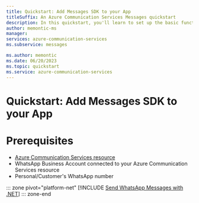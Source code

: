```yaml
---
title: Quickstart: Add Messages SDK to your App
titleSuffix: An Azure Communication Services Messages quickstart
description: In this quickstart, you'll learn to set up the basic functionality of Azure Communication Services Messages
author: memontic-ms
manager: 
services: azure-communication-services
ms.subservice: messages

ms.author: memontic
ms.date: 06/20/2023
ms.topic: quickstart
ms.service: azure-communication-services
---
```


# Quickstart: Add Messages SDK to your App

# Prerequisites

- [Azure Communication Services resource](../../../create-communication-resource.md)
- WhatsApp Business Account connected to your Azure Communication Services resource
- Personal/Customer's WhatsApp number

::: zone pivot="platform-net"
[!INCLUDE [Send WhatsApp Messages with .NET](./includes/get-started/messages-get-started-net.md)]
::: zone-end

